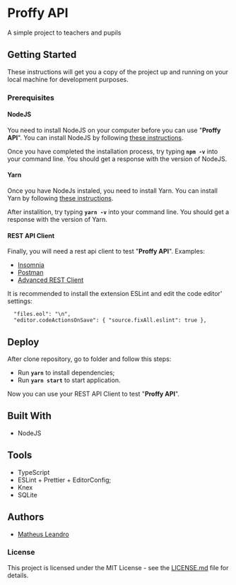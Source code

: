 # Proffy API

A simple project to teachers and pupils

## Getting Started

These instructions will get you a copy of the project up and running on your local machine for development purposes.

<h3>Prerequisites</h3>

<h4>NodeJS</h4>

You need to install NodeJS on your computer before you can use "**Proffy API**". You can install NodeJS by following <a href="https://nodejs.org/en/download/package-manager/">these instructions</a>.

Once you have completed the installation process, try typing **```npm -v```** into your command line. You should get a response with the version of NodeJS.

<h4>Yarn</h4>

Once you have NodeJs instaled, you need to install Yarn. You can install Yarn by following <a href="https://yarnpkg.com/en/docs/getting-started">these instructions</a>.

After instalition, try typing **```yarn -v```** into your command line. You should get a response with the version of Yarn.

<h4>REST API Client</h4>

Finally, you will need a rest api client to test "**Proffy API**". Examples:

<ul>
  <li><a href="https://insomnia.rest/">Insomnia</a></li>
  <li><a href="https://www.getpostman.com/">Postman</a></li>
  <li><a href="https://install.advancedrestclient.com/install">Advanced REST Client</a></li>
</ul>

It is recommended to install the extension ESLint and edit the code editor' settings:
```
  "files.eol": "\n",
  "editor.codeActionsOnSave": { "source.fixAll.eslint": true },
```

## Deploy

After clone repository, go to folder and follow this steps:

- Run **`yarn`** to install dependencies;
- Run **`yarn start`** to start application.

Now you can use your REST API Client to test "**Proffy API**".

## Built With

<ul>
  <li>NodeJS</li>
</ul>

## Tools

<ul>
  <li>TypeScript</li>
  <li>ESLint + Prettier + EditorConfig;</li>
  <li>Knex</li>
  <li>SQLite</li>
</ul>

## Authors

<ul>
  <li><a href="http://matheusleandro.com">Matheus Leandro</a></li>
</ul>

<h3>License</h3>

This project is licensed under the MIT License - see the <a href="https://github.com/matheusleandroo/proffy-api/blob/master/LICENSE">LICENSE.md</a> file for details.


